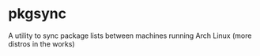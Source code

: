 # pkgsync
A utility to sync package lists between machines running Arch Linux (more distros in the works)
